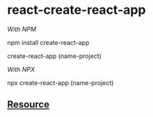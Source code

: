 # react-create-react-app

<em>With NPM</em>

<p>npm install create-react-app</p>
<p>create-react-app (name-project)</p>

<em>With NPX</em>

<p>npx create-react-app (name-project)</p>


## [Resource](https://www.npmjs.com/package/react)
